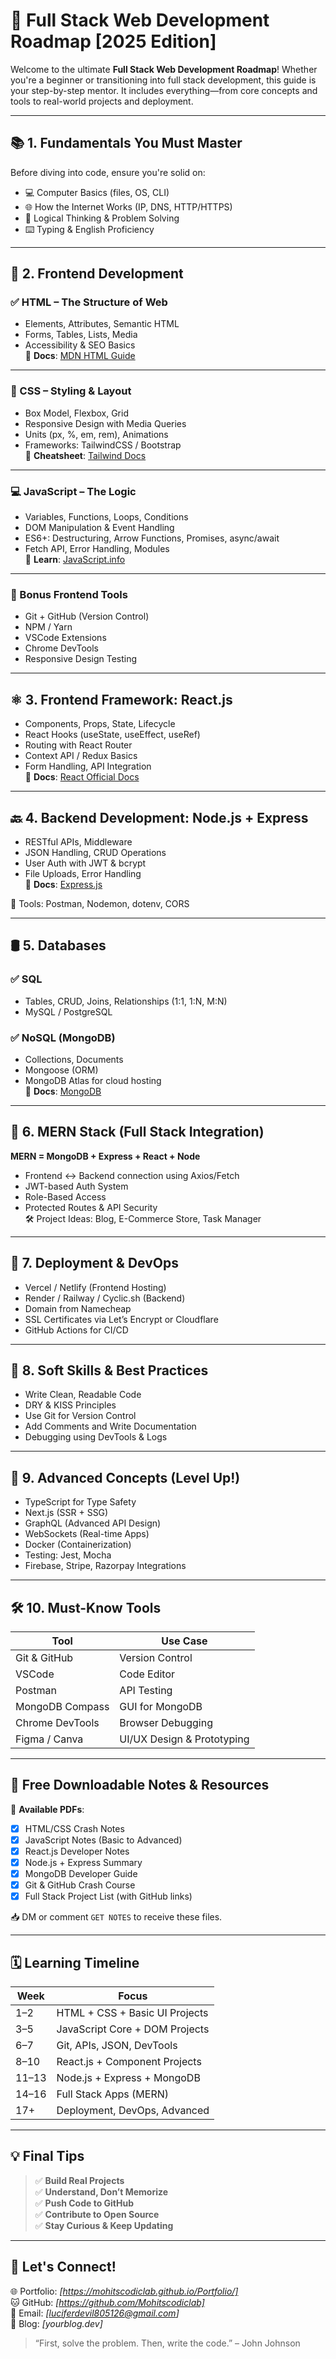 # 🚀 Full Stack Web Development Roadmap [2025 Edition]

Welcome to the ultimate **Full Stack Web Development Roadmap**! Whether you're a beginner or transitioning into full stack development, this guide is your step-by-step mentor. It includes everything—from core concepts and tools to real-world projects and deployment.

---

## 📚 1. Fundamentals You Must Master

Before diving into code, ensure you're solid on:

- 💻 Computer Basics (files, OS, CLI)
- 🌐 How the Internet Works (IP, DNS, HTTP/HTTPS)
- 🧠 Logical Thinking & Problem Solving
- ⌨️ Typing & English Proficiency

---

## 🧱 2. Frontend Development

### ✅ HTML – The Structure of Web
- Elements, Attributes, Semantic HTML
- Forms, Tables, Lists, Media
- Accessibility & SEO Basics  
📘 **Docs**: [MDN HTML Guide](https://developer.mozilla.org/en-US/docs/Web/HTML)

---

### 🎨 CSS – Styling & Layout
- Box Model, Flexbox, Grid
- Responsive Design with Media Queries
- Units (px, %, em, rem), Animations
- Frameworks: TailwindCSS / Bootstrap  
📘 **Cheatsheet**: [Tailwind Docs](https://tailwindcss.com/docs)

---

### 💻 JavaScript – The Logic
- Variables, Functions, Loops, Conditions
- DOM Manipulation & Event Handling
- ES6+: Destructuring, Arrow Functions, Promises, async/await
- Fetch API, Error Handling, Modules  
📘 **Learn**: [JavaScript.info](https://javascript.info)

---

### 🧰 Bonus Frontend Tools
- Git + GitHub (Version Control)
- NPM / Yarn
- VSCode Extensions
- Chrome DevTools
- Responsive Design Testing

---

## ⚛️ 3. Frontend Framework: React.js

- Components, Props, State, Lifecycle
- React Hooks (useState, useEffect, useRef)
- Routing with React Router
- Context API / Redux Basics
- Form Handling, API Integration  
📘 **Docs**: [React Official Docs](https://reactjs.org)

---

## 🔙 4. Backend Development: Node.js + Express

- RESTful APIs, Middleware
- JSON Handling, CRUD Operations
- User Auth with JWT & bcrypt
- File Uploads, Error Handling  
📘 **Docs**: [Express.js](https://expressjs.com/)

🔧 Tools: Postman, Nodemon, dotenv, CORS

---

## 🛢️ 5. Databases

### ✅ SQL
- Tables, CRUD, Joins, Relationships (1:1, 1:N, M:N)
- MySQL / PostgreSQL

### ✅ NoSQL (MongoDB)
- Collections, Documents
- Mongoose (ORM)
- MongoDB Atlas for cloud hosting  
📘 **Docs**: [MongoDB](https://www.mongodb.com/docs/)

---

## 🧰 6. MERN Stack (Full Stack Integration)

**MERN = MongoDB + Express + React + Node**

- Frontend ↔ Backend connection using Axios/Fetch
- JWT-based Auth System
- Role-Based Access
- Protected Routes & API Security  
🛠️ Project Ideas: Blog, E-Commerce Store, Task Manager

---

## 🚀 7. Deployment & DevOps

- Vercel / Netlify (Frontend Hosting)
- Render / Railway / Cyclic.sh (Backend)
- Domain from Namecheap
- SSL Certificates via Let’s Encrypt or Cloudflare
- GitHub Actions for CI/CD

---

## 🧠 8. Soft Skills & Best Practices

- Write Clean, Readable Code
- DRY & KISS Principles
- Use Git for Version Control
- Add Comments and Write Documentation
- Debugging using DevTools & Logs

---

## 🧪 9. Advanced Concepts (Level Up!)

- TypeScript for Type Safety
- Next.js (SSR + SSG)
- GraphQL (Advanced API Design)
- WebSockets (Real-time Apps)
- Docker (Containerization)
- Testing: Jest, Mocha
- Firebase, Stripe, Razorpay Integrations

---

## 🛠️ 10. Must-Know Tools

| Tool             | Use Case                         |
|------------------|----------------------------------|
| Git & GitHub     | Version Control                  |
| VSCode           | Code Editor                      |
| Postman          | API Testing                      |
| MongoDB Compass  | GUI for MongoDB                  |
| Chrome DevTools  | Browser Debugging                |
| Figma / Canva    | UI/UX Design & Prototyping       |

---

## 📂 Free Downloadable Notes & Resources

📘 **Available PDFs**:
- [x] HTML/CSS Crash Notes
- [x] JavaScript Notes (Basic to Advanced)
- [x] React.js Developer Notes
- [x] Node.js + Express Summary
- [x] MongoDB Developer Guide
- [x] Git & GitHub Crash Course
- [x] Full Stack Project List (with GitHub links)

📥 DM or comment `GET NOTES` to receive these files.

---

## 🗓️ Learning Timeline

| Week   | Focus                            |
|--------|----------------------------------|
| 1–2    | HTML + CSS + Basic UI Projects   |
| 3–5    | JavaScript Core + DOM Projects   |
| 6–7    | Git, APIs, JSON, DevTools        |
| 8–10   | React.js + Component Projects    |
| 11–13  | Node.js + Express + MongoDB      |
| 14–16  | Full Stack Apps (MERN)           |
| 17+    | Deployment, DevOps, Advanced     |

---

## 💡 Final Tips

> ✅ **Build Real Projects**  
> ✅ **Understand, Don’t Memorize**  
> ✅ **Push Code to GitHub**  
> ✅ **Contribute to Open Source**  
> ✅ **Stay Curious & Keep Updating**

---

## 🙌 Let's Connect!

🌐 Portfolio: *[https://mohitscodiclab.github.io/Portfolio/]*  
🐱 GitHub: *[https://github.com/Mohitscodiclab]*  
📧 Email: *[luciferdevil805126@gmail.com]*  
📝 Blog: *[yourblog.dev]*

> “First, solve the problem. Then, write the code.” – John Johnson

